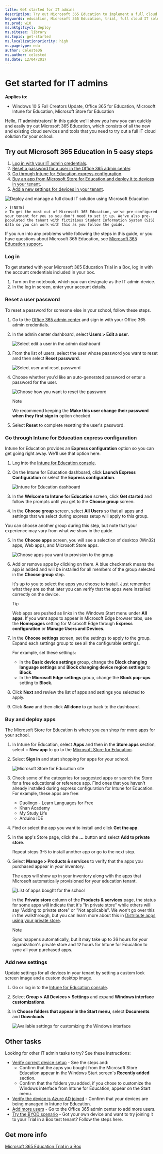 ```yaml
---
title: Get started for IT admins
description: Try out Microsoft 365 Education to implement a full cloud infrastructure for your school, manage devices and apps, and configure and deploy policies to your Windows 10 devices.
keywords: education, Microsoft 365 Education, trial, full cloud IT solution, school, deploy, setup, manage, Windows 10, Intune for Education, Office 365 for Education, Microsoft Store for Education
ms.prod: w10
ms.mktglfcycl: deploy
ms.sitesec: library
ms.topic: get-started
ms.localizationpriority: high
ms.pagetype: edu
author: CelesteDG
ms.author: celested
ms.date: 12/04/2017
---
```


# Get started for IT admins

<!--
![Learn how to deploy and manage a cloud solution with MSES!](images/mses_getstarted_banner.png)
-->

**Applies to:**

-   Windows 10 S Fall Creators Update, Office 365 for Education, Microsoft Intune for Education, Microsoft Store for Education

Hello, IT administrators! In this guide we'll show you how you can quickly and easily try out Microsoft 365 Education, which consists of all the new and existing cloud services and tools that you need to try out a full IT cloud solution for your school.

## Try out Microsoft 365 Education in 5 easy steps

1. [Log in with your IT admin credentials](#log-in).
2. [Reset a password for a user in the Office 365 admin center](#reset-a-user-password).
3. [Go through Intune for Education express configuration](#go-through-intune-for-education-express-configuration).
4. [Buy an app from Microsoft Store for Education and deploy it to devices in your tenant](#buy-and-deploy-apps).
5. [Add a new settings for devices in your tenant](#add-new-settings).

![Deploy and manage a full cloud IT solution using Microsoft Education](images/m365edu_tib_itadminsteps.png)

    > [!NOTE]
    > To get the most out of Microsoft 365 Education, we've pre-configured your tenant for you so you don't need to set it up. We've also pre-populated the tenant with fictitious Student Information System (SIS) data so you can work with this as you follow the guide.

If you run into any problems while following the steps in this guide, or you have questions about Microsoft 365 Education, see [Microsoft 365 Education support](support-options.md).

### Log in
To get started with your Microsoft 365 Education Trial in a Box, log in with the account credentials included in your box.

1. Turn on the notebook, which you can designate as the IT admin device.
2. In the log in screen, enter your account details.

### Reset a user password
To reset a password for someone else in your school, follow these steps.

1. Go to the <a href="https://portal.office.com/adminportal/home" target="_blank">Office 365 admin center</a> and sign in with your Office 365 admin credentials.
2. In the admin center dashboard, select **Users > Edit a user**.

    ![Select edit a user in the admin dashboard](images/o365_users_password.png)

3. From the list of users, select the user whose password you want to reset amd then select **Reset password**.

    ![Select user and reset password](images/o365_users_resetpassword.png)

4. Choose whether you'd like an auto-generated password or enter a password for the user.

    ![Choose how you want to reset the password](images/o365_users_password_reset.png)

    > [!NOTE]
    > We recommend keeping the **Make this user change their password when they first sign in** option checked.

5. Select **Reset** to complete resetting the user's password.

### Go through Intune for Education express configuration
Intune for Education provides an **Express configuration** option so you can get going right away. We'll use that option here.

1. Log into the <a href="https://intuneeducation.portal.azure.com/" target="_blank">Intune for Education console</a>. 
2. On the Intune for Education dashboard, click **Launch Express Configuration** or select the **Express configuration**.

    ![Intune for Education dashboard](images/i4e_dashboard_expressconfig.png)

3. In the **Welcome to Intune for Education** screen, click **Get started** and follow the prompts until you get to the **Choose group** screen.
4. In the **Choose group** screen, select **All Users** so that all apps and settings that we select during express setup will apply to this group. 

  You can choose another group during this step, but note that your experience may vary from what we show in the guide.

5. In the **Choose apps** screen, you will see a selection of desktop (Win32) apps, Web apps, and Microsoft Store apps. 

    ![Choose apps you want to provision to the group](images/i4e_expressconfig_chooseapps.png)

6. Add or remove apps by clicking on them. A blue checkmark means the app is added and will be installed for all members of the group selected in the **Choose group** step.

    It's up to you to select the apps you choose to install. Just remember what they are so that later you can verify that the apps were installed correctly on the device.

    > [!TIP]
    > Web apps are pushed as links in the Windows Start menu under **All apps**. If you want apps to appear in Microsoft Edge browser tabs, use the **Homepages** setting for Microsoft Edge through **Express configuration** or **Manage Users and Devices**.

7. In the **Choose settings** screen, set the settings to apply to the group. Expand each settings group to see all the configurable settings.

    For example, set these settings:
    - In the **Basic device settings** group, change the **Block changing language settings** and **Block changing device region settings** to **Block**.
    - In the **Microsoft Edge settings** group, change the **Block pop-ups** setting to **Block**.

8. Click **Next** and review the list of apps and settings you selected to apply.
9. Click **Save** and then click **All done** to go back to the dashboard.

### Buy and deploy apps
The Microsoft Store for Education is where you can shop for more apps for your school.

1. In Intune for Education, select **Apps** and then in the **Store apps** section, select **+ New app** to go to the <a href="https://educationstore.microsoft.com" target="_blank">Microsoft Store for Education</a>.
2. Select **Sign in** and start shopping for apps for your school.

    ![Microsoft Store for Education site](images/msfe_portal.png)

3. Check some of the categories for suggested apps or search the Store for a free educational or reference app. Find ones that you haven't already installed during express configuration for Intune for Education. For example, these apps are free:
    - Duolingo - Learn Languages for Free
    - Khan Academy
    - My Study Life
    - Arduino IDE

4. Find or select the app you want to install and click **Get the app**.
5. In the app's Store page, click the **...** button and select **Add to private store**. 

    Repeat steps 3-5 to install another app or go to the next step.

6. Select **Manage > Products & services** to verify that the apps you purchased appear in your inventory.

    The apps will show up in your inventory along with the apps that Microsoft automatically provisioned for your education tenant.

    ![List of apps bought for the school](images/msfe_boughtapps.png)

    In the **Private store** column of the **Products & services** page, the status for some apps will indicate that it's "In private store" while others will say "Adding to private store" or "Not applicable". We won't go over this in the walkthrough, but you can learn more about this in <a href="https://docs.microsoft.com/microsoft-store/distribute-apps-from-your-private-store" target="_blank">Distribute apps using your private store</a>.

    > [!NOTE]  
    > Sync happens automatically, but it may take up to 36 hours for your organization's private store and 12 hours for Intune for Education to sync all your purchased apps.

### Add new settings
Update settings for all devices in your tenant by setting a custom lock screen image and a custom desktop image.

1. Go or log in to the <a href="https://intuneeducation.portal.azure.com/" target="_blank">Intune for Education console</a>.
2. Select **Group > All Devices > Settings** and expand **Windows interface customizations**.
3. In **Choose folders that appear in the Start menu**, select **Documents** and **Downloads**.

    ![Available settings for customizing the Windows interface](images/i4e_groups_settings_wincustomizations.png)

## Other tasks
Looking for other IT admin tasks to try? See these instructions:
* [Verify correct device setup](https://docs.microsoft.com/en-us/education/get-started/finish-setup-and-other-tasks#verify-correct-device-setup) - See the steps and:
    * Confirm that the apps you bought from the Microsoft Store Education appear in the Windows Start screen's **Recently added** section.
    * Confirm that the folders you added, if you chose to customize the Windows interface from Intune for Education, appear on the Start menu.
* [Verify the device is Azure AD joined](https://docs.microsoft.com/en-us/education/get-started/finish-setup-and-other-tasks#verify-the-device-is-azure-ad-joined) - Confirm that your devices are being managed in Intune for Education.
* [Add more users](https://docs.microsoft.com/en-us/education/get-started/finish-setup-and-other-tasks#add-more-users) - Go to the Office 365 admin center to add more users.
* [Try the BYOD scenario](https://docs.microsoft.com/en-us/education/get-started/finish-setup-and-other-tasks#connect-other-devices-to-your-cloud-infrastructure) - Got your own device and want to try joining it to your Trial in a Box test tenant? Follow the steps here.

## Get more info
[Microsoft 365 Education Trial in a Box](index.md)
